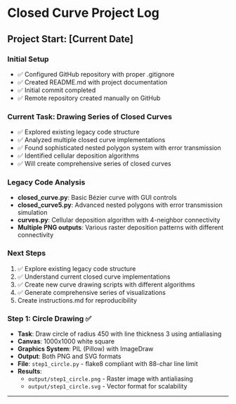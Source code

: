 # Closed Curve Project Log

## Project Start: [Current Date]

### Initial Setup
- ✅ Configured GitHub repository with proper .gitignore
- ✅ Created README.md with project documentation
- ✅ Initial commit completed
- ✅ Remote repository created manually on GitHub

### Current Task: Drawing Series of Closed Curves
- ✅ Explored existing legacy code structure
- ✅ Analyzed multiple closed curve implementations
- ✅ Found sophisticated nested polygon system with error transmission
- ✅ Identified cellular deposition algorithms
- ✅ Will create comprehensive series of closed curves

### Legacy Code Analysis
- **closed_curve.py**: Basic Bézier curve with GUI controls
- **closed_curve5.py**: Advanced nested polygons with error transmission simulation
- **curves.py**: Cellular deposition algorithm with 4-neighbor connectivity
- **Multiple PNG outputs**: Various raster deposition patterns with different connectivity

### Next Steps
1. ✅ Explore existing legacy code structure
2. ✅ Understand current closed curve implementations
3. ✅ Create new curve drawing scripts with different algorithms
4. ✅ Generate comprehensive series of visualizations
5. Create instructions.md for reproducibility

### Step 1: Circle Drawing ✅
- **Task**: Draw circle of radius 450 with line thickness 3 using antialiasing
- **Canvas**: 1000x1000 white square
- **Graphics System**: PIL (Pillow) with ImageDraw
- **Output**: Both PNG and SVG formats
- **File**: `step1_circle.py` - flake8 compliant with 88-char line limit
- **Results**: 
  - `output/step1_circle.png` - Raster image with antialiasing
  - `output/step1_circle.svg` - Vector format for scalability

--- 